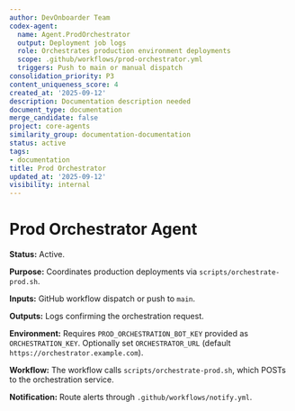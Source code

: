 ```yaml
---
author: DevOnboarder Team
codex-agent:
  name: Agent.ProdOrchestrator
  output: Deployment job logs
  role: Orchestrates production environment deployments
  scope: .github/workflows/prod-orchestrator.yml
  triggers: Push to main or manual dispatch
consolidation_priority: P3
content_uniqueness_score: 4
created_at: '2025-09-12'
description: Documentation description needed
document_type: documentation
merge_candidate: false
project: core-agents
similarity_group: documentation-documentation
status: active
tags:
- documentation
title: Prod Orchestrator
updated_at: '2025-09-12'
visibility: internal
---
```


# Prod Orchestrator Agent

**Status:** Active.

**Purpose:** Coordinates production deployments via `scripts/orchestrate-prod.sh`.

**Inputs:** GitHub workflow dispatch or push to `main`.

**Outputs:** Logs confirming the orchestration request.

**Environment:** Requires `PROD_ORCHESTRATION_BOT_KEY` provided as `ORCHESTRATION_KEY`. Optionally set `ORCHESTRATOR_URL` (default `https://orchestrator.example.com`).

**Workflow:** The workflow calls `scripts/orchestrate-prod.sh`, which POSTs to the orchestration service.

**Notification:** Route alerts through `.github/workflows/notify.yml`.
